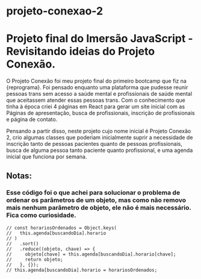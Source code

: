 # projeto-conexao-2
# Projeto final do Imersão JavaScript - Revisitando ideias do Projeto Conexão.

O Projeto Conexão foi meu projeto final do primeiro bootcamp que fiz na {reprograma}. Foi pensado enquanto uma plataforma que pudesse reunir pessoas trans sem acesso a saúde mental e profissionais de saúde mental que aceitassem atender essas pessoas trans. Com o conhecimento que tinha à época criei 4 páginas em React para gerar um site inicial com as Páginas de apresentação, busca de profissionais, inscrição de profissionais e página de contato.

Pensando a partir disso, neste projeto cujo nome inicial é Projeto Conexão 2, crio algumas classes que poderiam inicialmente suprir a necessidade de inscrição tanto de pessoas pacientes quanto de pessoas profissionais, busca de alguma pessoa tanto paciente quanto profissional, e uma agenda inicial que funciona por semana.


## Notas:

### Esse código foi o que achei para solucionar o problema de ordenar os parâmetros de um objeto, mas como não removo mais nenhum parâmetro de objeto, ele não é mais necessário. Fica como curiosidade.

    // const horariosOrdenados = Object.keys(
    //   this.agenda[buscandoDia].horario
    // )
    //   .sort()
    //   .reduce((objeto, chave) => {
    //     objeto[chave] = this.agenda[buscandoDia].horario[chave];
    //     return objeto;
    //   }, {});
    // this.agenda[buscandoDia].horario = horariosOrdenados;